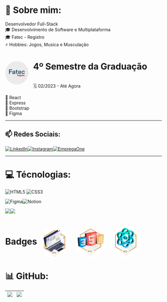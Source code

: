 # 💬 Sobre mim:

 Desenvolvedor Full-Stack <br>🎓 Desenvolvimento de Software e Multiplataforma <br>🎓 Fatec - Registro <br>⚡ Hobbies: Jogos, Musica e Musculação


# <img src="./assets/fatec-registro.jpeg" width="75px" style="margin: 0 15px 0 0; border-radius: 99%" align="left"> 4º Semestre da Graduação

<br> 🗓️ 02/2023 - Até Agora

📌 React<br>
📌 Express<br>
📌 Bootstrap<br>
📌 Figma<br>

---

## 📫 Redes Sociais:

[![LinkedIn](https://img.shields.io/badge/LinkedIn-0077B5?style=for-the-badge&logo=linkedin&logoColor=white)](https://linkedin.com/in/eliharison)[![Instagram](https://img.shields.io/badge/Instagram-E4405F?style=for-the-badge&logo=instagram&logoColor=white)](https://instagram.com/elihszd)[![EmpregaOne](https://img.shields.io/badge/Perfil-FF7F41?style=for-the-badge)](https://cursos.alura.com.br/emprega-one/profile/eliharison11)

---

# 💻 Técnologias:
![HTML5](https://img.shields.io/badge/html5-%23E34F26.svg?style=for-the-badge&logo=html5&logoColor=white) ![CSS3](https://img.shields.io/badge/css3-%231572B6.svg?style=for-the-badge&logo=css3&logoColor=white) 

![Figma](https://img.shields.io/badge/figma-%23F24E1E.svg?style=for-the-badge&logo=figma&logoColor=white)![Notion](https://img.shields.io/badge/Notion-%23000000.svg?style=for-the-badge&logo=notion&logoColor=white)

![](https://shields.io/badge/react-black?logo=react&style=for-the-badge)![](https://img.shields.io/badge/Bootstrap-563D7C?style=for-the-badge&logo=bootstrap&logoColor=white)

# Badges <img src="./assets/Badge-Portfolio.png" width="100px" style="margin: 0 15px 0 0; border-radius: 99%" align="center"><img src="./assets/Badge-AluraGeek.png" width="100px" style="margin: 0 15px 0 0; border-radius: 99%" align="center"><img src="./assets/Badge-AluraFlix.png" width="100px" style="margin: 0 15px 0 0; border-radius: 99%" align="center"> 

# 📊 GitHub:

| ![](https://github-profile-trophy.vercel.app/?username=eliharison&theme=alduin&no-frame=false&no-bg=true&margin-w=4) | ![](https://github-readme-stats.vercel.app/api/top-langs/?username=eliharison&theme=dark&hide_border=false&include_all_commits=false&count_private=false&layout=compact) |
|---|---|






